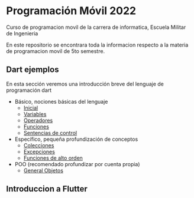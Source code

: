 # Programación Móvil 2022

Curso de programacion movil de la carrera de informatica, Escuela Militar de Ingenieria

En este repositorio se encontrara toda la informacion respecto a la materia de programacion movil de 5to semestre.

## Dart ejemplos

En esta sección veremos una introducción breve del lenguaje de programación dart

* Básico, nociones básicas del lenguaje
    * [Inicial]()
    * [Variables]()
    * [Operadores]()
    * [Funciones]()
    * [Sentencias de control]()
* Específico, pequeña profundización de conceptos
    * [Colecciones]()
    * [Excepciones]()
    * [Funciones de alto orden]()
* POO (recomendado profundizar por cuenta propia)
    * [General Objetos]()

## Introduccion a Flutter